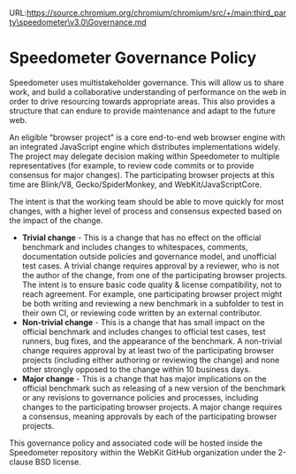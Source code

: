 URL:https://source.chromium.org/chromium/chromium/src/+/main:third_party\speedometer\v3.0\Governance.md
# Speedometer Governance Policy

Speedometer uses multistakeholder governance.
This will allow us to share work, and build a collaborative understanding of performance on the web
in order to drive resourcing towards appropriate areas.
This also provides a structure that can endure to provide maintenance and adapt to the future web.

An eligible “browser project” is a core end-to-end web browser engine with an integrated JavaScript engine
which distributes implementations widely. The project may delegate decision making within Speedometer
to multiple representatives (for example, to review code commits or to provide consensus for major changes).
The participating browser projects at this time are Blink/V8, Gecko/SpiderMonkey, and WebKit/JavaScriptCore.

The intent is that the working team should be able to move quickly for most changes,
with a higher level of process and consensus expected based on the impact of the change.

-   **Trivial change** - This is a change that has no effect on the official benchmark and includes changes
    to whitespaces, comments, documentation outside policies and governance model, and unofficial test cases.
    A trivial change requires approval by a reviewer, who is not the author of the change,
    from one of the participating browser projects.
    The intent is to ensure basic code quality & license compatibility, not to reach agreement.
    For example, one participating browser project might be both writing and reviewing a new benchmark in
    a subfolder to test in their own CI, or reviewing code written by an external contributor.
-   **Non-trivial change** - This is a change that has small impact on the official benchmark and includes
    changes to official test cases, test runners, bug fixes, and the appearance of the benchmark.
    A non-trivial change requires approval by at least two of the participating browser projects
    (including either authoring or reviewing the change) and none other strongly opposed to the change
    within 10 business days.
-   **Major change** - This is a change that has major implications on the official benchmark such as
    releasing of a new version of the benchmark or any revisions to governance policies and processes,
    including changes to the participating browser projects.
    A major change requires a consensus, meaning approvals by each of the participating browser projects.

This governance policy and associated code will be hosted inside the Speedometer repository within
the WebKit GitHub organization under the 2-clause BSD license.
